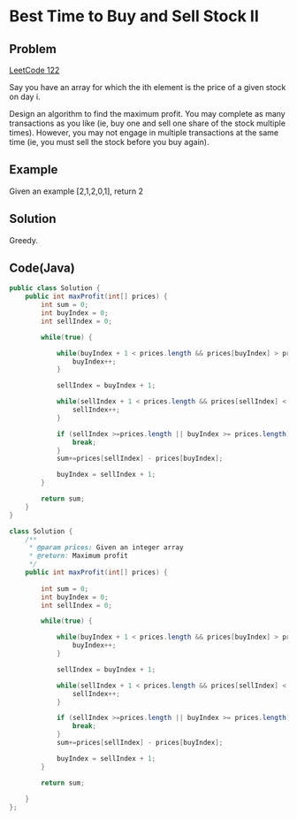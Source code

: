 Best Time to Buy and Sell Stock II
===



Problem
-------

[LeetCode 122](https://oj.leetcode.com/problems/best-time-to-buy-and-sell-stock-ii/)

Say you have an array for which the ith element is the price of a given stock on day i.

Design an algorithm to find the maximum profit. You may complete as many transactions as you like (ie, buy one and sell one share of the stock multiple times). However, you may not engage in multiple transactions at the same time (ie, you must sell the stock before you buy again).

Example
-------

Given an example [2,1,2,0,1], return 2

Solution
--------

Greedy.




Code(Java)
----------

```java
public class Solution {
    public int maxProfit(int[] prices) {
        int sum = 0;
        int buyIndex = 0;
        int sellIndex = 0;

        while(true) {

            while(buyIndex + 1 < prices.length && prices[buyIndex] > prices[buyIndex + 1]) {
                buyIndex++;
            }

            sellIndex = buyIndex + 1;

            while(sellIndex + 1 < prices.length && prices[sellIndex] < prices[sellIndex+1]) {
                sellIndex++;
            }

            if (sellIndex >=prices.length || buyIndex >= prices.length) {
                break;
            }
            sum+=prices[sellIndex] - prices[buyIndex];

            buyIndex = sellIndex + 1;
        }

        return sum;
    }
}

class Solution {
    /**
     * @param prices: Given an integer array
     * @return: Maximum profit
     */
    public int maxProfit(int[] prices) {
        
        int sum = 0;
        int buyIndex = 0;
        int sellIndex = 0;

        while(true) {

            while(buyIndex + 1 < prices.length && prices[buyIndex] > prices[buyIndex + 1]) {
                buyIndex++;
            }

            sellIndex = buyIndex + 1;

            while(sellIndex + 1 < prices.length && prices[sellIndex] < prices[sellIndex+1]) {
                sellIndex++;
            }

            if (sellIndex >=prices.length || buyIndex >= prices.length) {
                break;
            }
            sum+=prices[sellIndex] - prices[buyIndex];

            buyIndex = sellIndex + 1;
        }

        return sum;
    
    }
};

```
